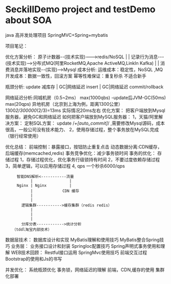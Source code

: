 # SeckillDemo project and testDemo about SOA 
java 高并发处理项目
SpringMVC+Spring+mybatis

项目笔记：


优化方案分析：   原子计数器--(技术实现)--->redis/NoSQL
                    |
                    |
                记录行为消息---(技术实现)-->分布式MQ(阿里RocketMQ,Apache ActiveMQ,LinkIn Kafka)
                    |
                    |
                消费消息并落地实现--(实现)-->Mysql
           成本分析:
                  运维成本：稳定性，NoSQL ,MQ
                  开发成本：数据一致性，回滚方案
                  幂等性难保证：重复秒杀
                  不适合新手




瓶颈分析:          update 减库存
                    |
                  GC|网络延迟
                  insert
                    |
                  GC|网络延迟
              commit/rollback



网络延迟分析:同城机房（0.5~2ms） max(1000qbs)
           -update后JVM-GC(50ms) max(20qps)
           异地机房（北京到上海为例，距离1300公里）1300*2/300000*(2/3)=13ms
           实际情况20ms左右
优化方案： 把客户端放到Mysql服务器，避免GC和网络延迟
如何把客户端放到MySQL服务器：
1，天猫/阿里解决方案：
    定制SQL方案：  update /*+[auto_commit]*/  ,需要修改Mysql源码，成本很高，一般公司没有技术能力、
2，使用存储过程，整个事务放在MySQL完成（银行经常使用）




优化总结：
    前端控制：暴露接口，按钮防止重复点击
    动态数据分离:CDN缓存，后端缓存(memcached,redis)
    事务竞争优化：减少事务锁时间
事务的优化：
    存储过程
        1，存储过程优化，优化事务行级锁持有时间
        2，不要过度依赖存储过程
        3，简单逻辑，可以应用存储过程
        4, qps 一个秒杀6000/qps




         智能DNS解析<-----------流量
               |                |
         Nginx | Nginx          |
               |             CDN 缓存
               |
               |
           逻辑集群----------->缓存集群（redis redis）
               |
               |
               |
           分库分表------------>统计分析
       （tddl淘宝内部技术）


数据层技术：
        数据库设计和实现
        MyBatis理解和使用技巧
        MyBatis整合Spring技巧
业务层：
    业务接口设计和封装
    SpringIoc配置技巧
    Spring声明式事务使用和理解
WEB技术回顾：
    Restful接口运用
    SpringMvc使用技巧
    前端交互过程
    Bootstrap的使用和Js的书写


并发优化：
        系统瓶颈优化
        事务锁，网络延迟的理解
        前端，CDN,缓存的使用
        集群化部署
